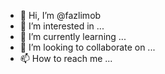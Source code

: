 - 👋 Hi, I’m @fazlimob
- 👀 I’m interested in ...
- 🌱 I’m currently learning ...
- 💞️ I’m looking to collaborate on ...
- 📫 How to reach me ...

<!---
fazlimob/fazlimob is a ✨ special ✨ repository because its `README.md` (this file) appears on your GitHub profile.
You can click the Preview link to take a look at your changes.
--->
